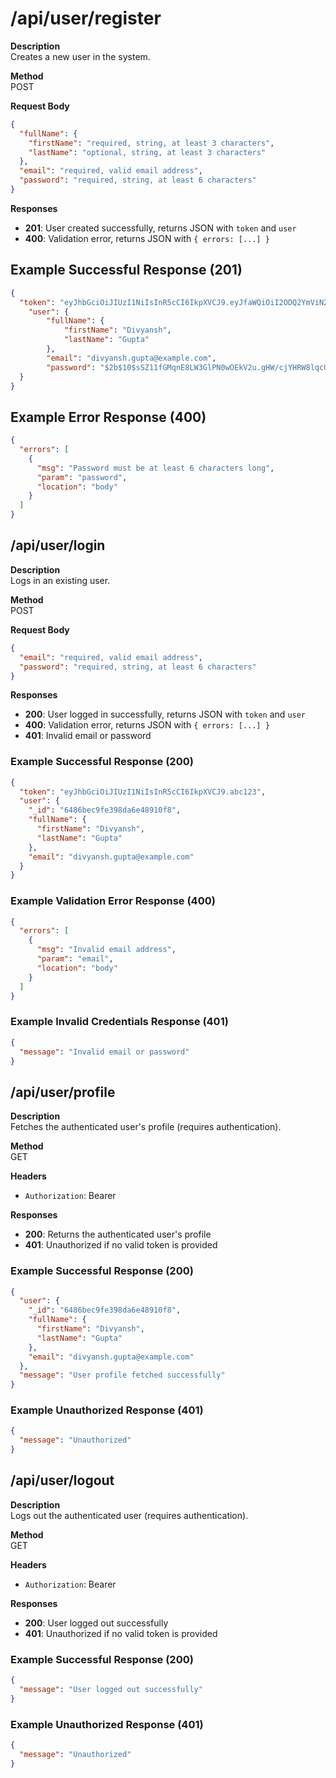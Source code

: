 # /api/user/register

**Description**  
Creates a new user in the system.

**Method**  
POST

**Request Body**

```json
{
  "fullName": {
    "firstName": "required, string, at least 3 characters",
    "lastName": "optional, string, at least 3 characters"
  },
  "email": "required, valid email address",
  "password": "required, string, at least 6 characters"
}
```

**Responses**

- **201**: User created successfully, returns JSON with `token` and `user`
- **400**: Validation error, returns JSON with `{ errors: [...] }`


## Example Successful Response (201)
```json
{
  "token": "eyJhbGciOiJIUzI1NiIsInR5cCI6IkpXVCJ9.eyJfaWQiOiI2ODQ2YmViN2ZlMzk4ZGE2ZTQ4OTEwZjgiLCJpYXQiOjE3NDk0NjY4MDgsImV4cCI6MTc0OTQ3MDQwOH0.WJ11gROSTsAqkFpws1JtKDaaAZlE2zD3ju8shrphSTs",
    "user": {
        "fullName": {
            "firstName": "Divyansh",
            "lastName": "Gupta"
        },
        "email": "divyansh.gupta@example.com",
        "password": "$2b$10$sSZ11fGMqnE8LW3GlPN0wOEkV2u.gHW/cjYHRW8lqcUkIfZdKSRjO",
  }
}
```

## Example Error Response (400)
```json
{
  "errors": [
    {
      "msg": "Password must be at least 6 characters long",
      "param": "password",
      "location": "body"
    }
  ]
}
```

## /api/user/login

**Description**  
Logs in an existing user.

**Method**  
POST

**Request Body**
```json
{
  "email": "required, valid email address",
  "password": "required, string, at least 6 characters"
}
```

**Responses**  
- **200**: User logged in successfully, returns JSON with `token` and `user`  
- **400**: Validation error, returns JSON with `{ errors: [...] }`  
- **401**: Invalid email or password  

### Example Successful Response (200)
```json
{
  "token": "eyJhbGciOiJIUzI1NiIsInR5cCI6IkpXVCJ9.abc123",
  "user": {
    "_id": "6486bec9fe398da6e48910f8",
    "fullName": {
      "firstName": "Divyansh",
      "lastName": "Gupta"
    },
    "email": "divyansh.gupta@example.com"
  }
}
```

### Example Validation Error Response (400)
```json
{
  "errors": [
    {
      "msg": "Invalid email address",
      "param": "email",
      "location": "body"
    }
  ]
}
```

### Example Invalid Credentials Response (401)
```json
{
  "message": "Invalid email or password"
}
```

## /api/user/profile

**Description**  
Fetches the authenticated user's profile (requires authentication).

**Method**  
GET

**Headers**  
- `Authorization`: Bearer <token>

**Responses**  
- **200**: Returns the authenticated user's profile  
- **401**: Unauthorized if no valid token is provided  

### Example Successful Response (200)

```json
{
  "user": {
    "_id": "6486bec9fe398da6e48910f8",
    "fullName": {
      "firstName": "Divyansh",
      "lastName": "Gupta"
    },
    "email": "divyansh.gupta@example.com"
  },
  "message": "User profile fetched successfully"
}
```

### Example Unauthorized Response (401)
```json
{
  "message": "Unauthorized"
}
```

## /api/user/logout

**Description**  
Logs out the authenticated user (requires authentication).

**Method**  
GET

**Headers**  
- `Authorization`: Bearer <token>

**Responses**  
- **200**: User logged out successfully  
- **401**: Unauthorized if no valid token is provided  

### Example Successful Response (200)

```json
{
  "message": "User logged out successfully"
}
```

### Example Unauthorized Response (401)
```json
{
  "message": "Unauthorized"
}
```
